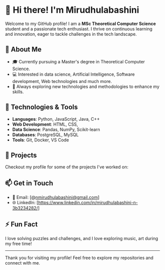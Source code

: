 # 👋 Hi there! I'm Mirudhulabashini

Welcome to my GitHub profile! I am a **MSc Theoretical Computer Science** student and a passionate tech enthusiast. I thrive on continuous learning and innovation, eager to tackle challenges in the tech landscape.

## 🌱 About Me

- 🎓 Currently pursuing a Master's degree in Theoretical Computer Science.
- 💻 Interested in data science, Artificial Intelligence, Software development, Web technologies and much more.
- 🚀 Always exploring new technologies and methodologies to enhance my skills.

## 🔧 Technologies & Tools

- **Languages**: Python, JavaScript, Java, C++
- **Web Development**: HTML, CSS,
- **Data Science**: Pandas, NumPy, Scikit-learn
- **Databases**: PostgreSQL, MySQL
- **Tools**: Git, Docker, VS Code

## 📂 Projects
Checkout my profile for some of the projects I've worked on:

## 📫 Get in Touch

- 📧 Email: [@nmirudhulabashini@gmail.com]
- 🌐 LinkedIn: [https://www.linkedin.com/in/mirudhulabashini-n-3b3234282/]


## ⚡ Fun Fact
I love solving puzzles and challenges, and I love exploring music, art during my free time!

---

Thank you for visiting my profile! Feel free to explore my repositories and connect with me.
